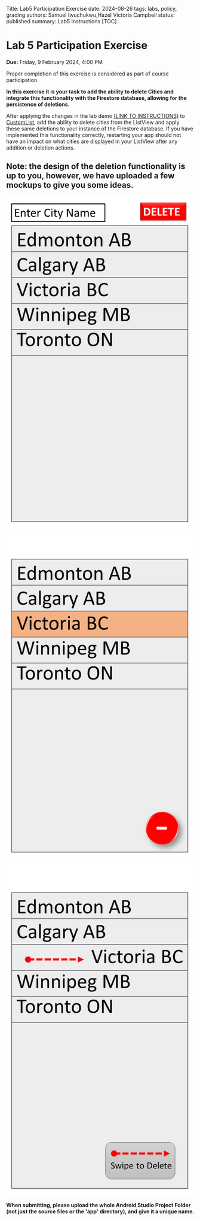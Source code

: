 Title: Lab5 Participation Exercise
date: 2024-08-26
tags: labs, policy, grading
authors: Samuel Iwuchukwu,Hazel Victoria Campbell
status: published
summary: Lab5 Instructions
[TOC]

# Lab 5 Participation Exercise

**Due:** Friday, 9 February 2024, 4:00 PM


Proper completion of this exercise is considered as part of course participation.

**In this exercise it is your task to add the ability to delete Cities and integrate this functionality with the Firestore database, allowing for the persistence of deletions.**

After applying the changes in the lab demo [(LINK TO INSTRUCTIONS)]({attach}slides/Lab5FInteg.pdf) to [CustomList](https://github.com/simpleParadox/CMPUT-301-CustomList), add the ability to delete cities from the ListView and apply these same deletions to your instance of the Firestore database. If you have implemented this functionality correctly, restarting your app should not have an impact on what cities are displayed in your ListView after any addition or deletion actions.

## **Note: the design of the deletion functionality is up to you, however, we have uploaded a few mockups to give you some ideas.**

<p align="left">
  <img src="/content/general/slides/lab5_img1.png" alt="Screen1" width="500" style="margin-right: 20px;"/>
  <img src="/content/general/slides/lab5_img2.png" alt="Screen2" width="500" style="margin-right: 20px;"/>
  <img src="/content/general/slides/lab5_img3.png" alt="Screen3" width="500" style="margin-right: 20px;"/>
</p>

**When submitting, please upload the whole Android Studio Project Folder (not just the source files or the 'app' directory), and give it a unique name.**